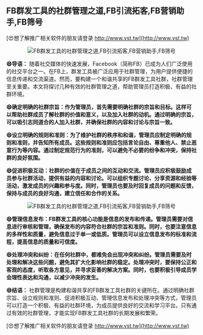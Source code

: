 ## **FB群发工具的社群管理之道,FB引流拓客,FB营销助手,FB筛号**

[😍想了解推广相关软件的朋友请登录 http://www.vst.tw](http://www.vst.tw)

 <center><img src="https://vst.tw/MP4/tuiguang/png/3.png" alt="FB群发工具的社群管理之道,FB引流拓客,FB营销助手,FB筛号"></center>

**😄导语：**
随着社交媒体的快速发展，Facebook（简称FB）已成为人们广泛使用的社交平台之一。在FB上，群发工具被广泛应用于社群管理，为用户提供便捷的信息传递和交流渠道。然而，要构建一个和谐共享的FB群发工具社群，社群管理至关重要。本文将探讨几种有效的社群管理之道，帮助管理员打造积极、有益的社群环境。

**😄确定明确的社群宗旨：作为管理员，首先需要明确社群的宗旨和目标。这样可以帮助社群成员了解社群的价值和意义，以及加入社群的动机。通过明确的宗旨，可以吸引志同道合的人加入社群，并确保社群的内容和讨论与宗旨一致。**

**😄设立明确的规则和准则：为了维护社群的秩序和和谐，管理员应制定明确的规则和准则，并告知所有成员。这些规则和准则应包括言论自由、尊重他人、禁止恶意行为等内容。通过制定规范行为的准则，可以避免不必要的纷争和冲突，保持社群的良好氛围。**

**😄促进积极互动：社群的价值在于成员之间的互动和交流。管理员应积极鼓励成员参与社群活动，提供有益的内容和讨论。可以组织专题讨论、分享资源和经验等活动，激发成员的兴趣和参与度。同时，管理员也要及时回复成员的问题和反馈，保持与成员的良好沟通，建立信任和合作的关系。**

 <center><img src="https://vst.tw/MP4/tuiguang/png/8.png" alt="FB群发工具的社群管理之道,FB引流拓客,FB营销助手,FB筛号"></center>

**😄管理信息发布：FB群发工具的核心功能是信息的发布和传递。管理员需要对信息进行审核和管理，确保发布的内容符合社群的宗旨和准则。同时，也要注意信息的多样性和质量，避免信息过于单一或低质。管理员可以设立信息发布的标准和流程，提高信息的质量和可信度。**

**😄处理冲突和纠纷：在任何社群中，都难免会出现冲突和纠纷。管理员需要及时处理和解决这些问题，避免其扩大化影响社群的稳定。处理冲突时，要保持公正和客观的态度，听取各方意见，并寻求妥善的解决方案。同时，也要积极引导成员学会理性表达和沟通，以减少冲突的发生。**

**😄结语：**
社群管理是构建和谐共享的FB群发工具社群的关键所在。通过明确社群宗旨、设立规则和准则、促进积极互动、管理信息发布和处理冲突等方式，管理员可以打造一个积极、有益的社群环境，为成员提供良好的交流和学习平台。只有通过有效的社群管理，才能实现FB群发工具社群的长期发展和繁荣。

[😍想了解推广相关软件的朋友请登录 http://www.vst.tw](http://www.vst.tw)



